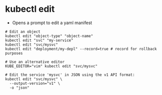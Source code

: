# kubectl edit

- Opens a prompt to edit a yaml manifest

```shell
# Edit an object
kubectl edit "object-type" "object-name"
kubectl edit "svc" "my-service"
kubectl edit "svc/mysvc"
kubectl edit "deployment/my-depl" --record=true # record for rollback purposes

# Use an alternative editor
KUBE_EDITOR="vim" kubectl edit "svc/mysvc"

# Edit the service 'mysvc' in JSON using the v1 API format:
kubectl edit "svc/mysvc" \
  --output-version="v1" \
  -o "json"
```
